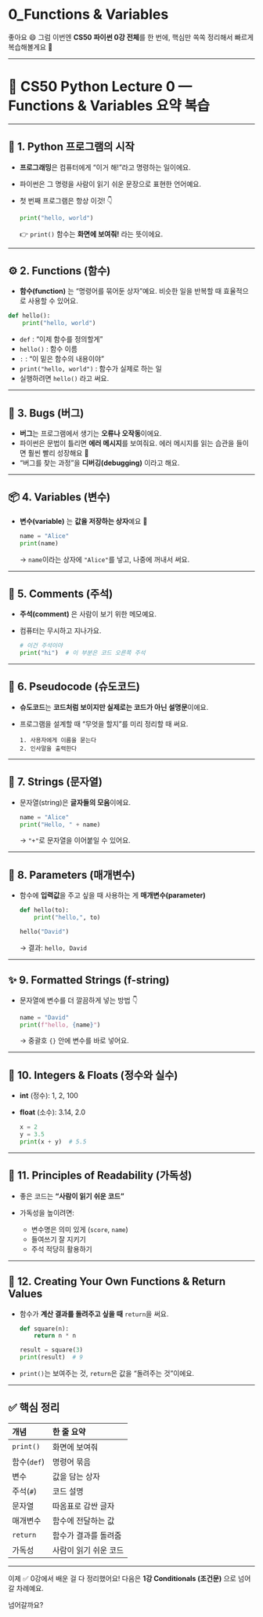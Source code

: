 # 0_Functions & Variables

좋아요 😄
그럼 이번엔 **CS50 파이썬 0강 전체**를 한 번에,
핵심만 쏙쏙 정리해서 빠르게 복습해볼게요 💨

---

# 🧩 CS50 Python Lecture 0 — Functions & Variables 요약 복습

---

## 🐍 1. Python 프로그램의 시작

* **프로그래밍**은 컴퓨터에게 “이거 해!”라고 명령하는 일이에요.
* 파이썬은 그 명령을 사람이 읽기 쉬운 문장으로 표현한 언어예요.
* 첫 번째 프로그램은 항상 이것! 👇

  ```python
  print("hello, world")
  ```

  👉 `print()` 함수는 **화면에 보여줘!** 라는 뜻이에요.

---

## ⚙️ 2. Functions (함수)

* **함수(function)** 는 “명령어를 묶어둔 상자”예요.
  비슷한 일을 반복할 때 효율적으로 사용할 수 있어요.

```python
def hello():
    print("hello, world")
```

* `def` : “이제 함수를 정의할게”
* `hello()` : 함수 이름
* `:` : “이 밑은 함수의 내용이야”
* `print("hello, world")` : 함수가 실제로 하는 일
* 실행하려면 `hello()` 라고 써요.

---

## 🐞 3. Bugs (버그)

* **버그**는 프로그램에서 생기는 **오류나 오작동**이에요.
* 파이썬은 문법이 틀리면 **에러 메시지**를 보여줘요.
  에러 메시지를 읽는 습관을 들이면 훨씬 빨리 성장해요 💪
* “버그를 찾는 과정”을 **디버깅(debugging)** 이라고 해요.

---

## 📦 4. Variables (변수)

* **변수(variable)** 는 **값을 저장하는 상자**예요 🎁

  ```python
  name = "Alice"
  print(name)
  ```

  → `name`이라는 상자에 `"Alice"`를 넣고, 나중에 꺼내서 써요.

---

## 💬 5. Comments (주석)

* **주석(comment)** 은 사람이 보기 위한 메모예요.
* 컴퓨터는 무시하고 지나가요.

  ```python
  # 이건 주석이야
  print("hi")  # 이 부분은 코드 오른쪽 주석
  ```

---

## 🧠 6. Pseudocode (슈도코드)

* **슈도코드**는 **코드처럼 보이지만 실제로는 코드가 아닌 설명문**이에요.
* 프로그램을 설계할 때 “무엇을 할지”를 미리 정리할 때 써요.

  ```
  1. 사용자에게 이름을 묻는다
  2. 인사말을 출력한다
  ```

---

## 🧵 7. Strings (문자열)

* 문자열(string)은 **글자들의 모음**이에요.

  ```python
  name = "Alice"
  print("Hello, " + name)
  ```

  → `"+"`로 문자열을 이어붙일 수 있어요.

---

## 🎯 8. Parameters (매개변수)

* 함수에 **입력값**을 주고 싶을 때 사용하는 게 **매개변수(parameter)**

  ```python
  def hello(to):
      print("hello,", to)

  hello("David")
  ```

  → 결과: `hello, David`

---

## ✨ 9. Formatted Strings (f-string)

* 문자열에 변수를 더 깔끔하게 넣는 방법 👇

  ```python
  name = "David"
  print(f"hello, {name}")
  ```

  → 중괄호 `{}` 안에 변수를 바로 넣어요.

---

## 🔢 10. Integers & Floats (정수와 실수)

* **int** (정수): 1, 2, 100
* **float** (소수): 3.14, 2.0

  ```python
  x = 2
  y = 3.5
  print(x + y)  # 5.5
  ```

---

## 🧱 11. Principles of Readability (가독성)

* 좋은 코드는 **“사람이 읽기 쉬운 코드”**
* 가독성을 높이려면:

  * 변수명은 의미 있게 (`score`, `name`)
  * 들여쓰기 잘 지키기
  * 주석 적당히 활용하기

---

## 🧮 12. Creating Your Own Functions & Return Values

* 함수가 **계산 결과를 돌려주고 싶을 때** `return`을 써요.

  ```python
  def square(n):
      return n * n

  result = square(3)
  print(result)  # 9
  ```
* `print()`는 보여주는 것,
  `return`은 값을 “돌려주는 것”이에요.

---

## ✅ 핵심 정리

| 개념        | 한 줄 요약       |
| :-------- | :----------- |
| `print()` | 화면에 보여줘      |
| 함수(`def`) | 명령어 묶음       |
| 변수        | 값을 담는 상자     |
| 주석(`#`)   | 코드 설명        |
| 문자열       | 따옴표로 감싼 글자   |
| 매개변수      | 함수에 전달하는 값   |
| `return`  | 함수가 결과를 돌려줌  |
| 가독성       | 사람이 읽기 쉬운 코드 |

---

이제 ✅ 0강에서 배운 걸 다 정리했어요!
다음은 **1강 Conditionals (조건문)** 으로 넘어갈 차례예요.

넘어갈까요?
